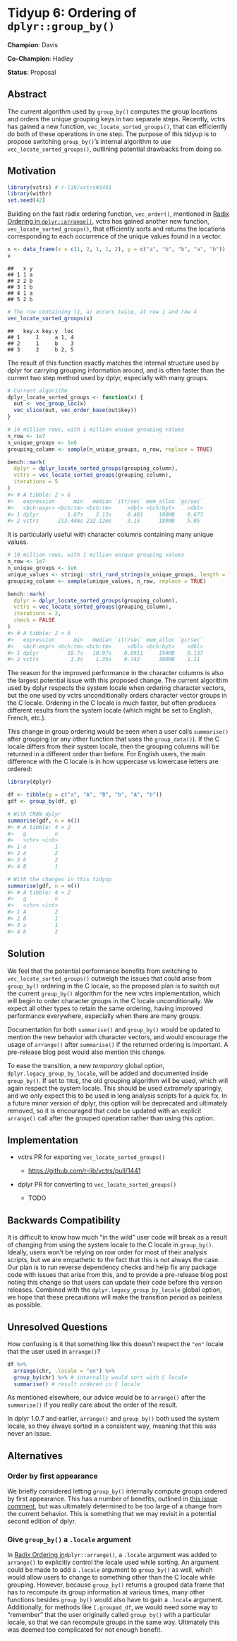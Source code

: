 
# Tidyup 6: Ordering of `dplyr::group_by()`

**Champion**: Davis

**Co-Champion**: Hadley

**Status**: Proposal

## Abstract

The current algorithm used by `group_by()` computes the group locations
and orders the unique grouping keys in two separate steps. Recently,
vctrs has gained a new function, `vec_locate_sorted_groups()`, that can
efficiently do both of these operations in one step. The purpose of this
tidyup is to propose switching `group_by()`’s internal algorithm to use
`vec_locate_sorted_groups()`, outlining potential drawbacks from doing
so.

## Motivation

``` r
library(vctrs) # r-lib/vctrs#1441
library(withr)
set.seed(42)
```

Building on the fast radix ordering function, `vec_order()`, mentioned
in [Radix Ordering in
`dplyr::arrange()`](https://github.com/tidyverse/tidyups/blob/main/003-dplyr-radix-ordering.md),
vctrs has gained another new function, `vec_locate_sorted_groups()`,
that efficiently sorts and returns the locations corresponding to each
occurrence of the unique values found in a vector.

``` r
x <- data_frame(x = c(1, 2, 1, 1, 2), y = c("a", "b", "b", "a", "b"))
x
```

    ##   x y
    ## 1 1 a
    ## 2 2 b
    ## 3 1 b
    ## 4 1 a
    ## 5 2 b

``` r
# The row containing (1, a) occurs twice, at row 1 and row 4
vec_locate_sorted_groups(x)
```

    ##   key.x key.y  loc
    ## 1     1     a 1, 4
    ## 2     1     b    3
    ## 3     2     b 2, 5

The result of this function exactly matches the internal structure used
by dplyr for carrying grouping information around, and is often faster
than the current two step method used by dplyr, especially with many
groups.

``` r
# Current algorithm
dplyr_locate_sorted_groups <- function(x) {
  out <- vec_group_loc(x)
  vec_slice(out, vec_order_base(out$key))
}
```

``` r
# 10 million rows, with 1 million unique grouping values
n_row <- 1e7
n_unique_groups <- 1e6
grouping_column <- sample(n_unique_groups, n_row, replace = TRUE)

bench::mark(
  dplyr = dplyr_locate_sorted_groups(grouping_column),
  vctrs = vec_locate_sorted_groups(grouping_column),
  iterations = 5
)
#> # A tibble: 2 × 6
#>   expression      min   median `itr/sec` mem_alloc `gc/sec`
#>   <bch:expr> <bch:tm> <bch:tm>     <dbl> <bch:byt>    <dbl>
#> 1 dplyr         1.67s    2.13s     0.481     186MB    0.673
#> 2 vctrs      213.44ms 232.12ms     3.15      189MB    5.05
```

It is particularly useful with character columns containing many unique
values.

``` r
# 10 million rows, with 1 million unique grouping values
n_row <- 1e7
n_unique_groups <- 1e6
unique_values <- stringi::stri_rand_strings(n_unique_groups, length = 10)
grouping_column <- sample(unique_values, n_row, replace = TRUE)

bench::mark(
  dplyr = dplyr_locate_sorted_groups(grouping_column),
  vctrs = vec_locate_sorted_groups(grouping_column),
  iterations = 2,
  check = FALSE
)
#> # A tibble: 2 × 6
#>   expression      min   median `itr/sec` mem_alloc `gc/sec`
#>   <bch:expr> <bch:tm> <bch:tm>     <dbl> <bch:byt>    <dbl>
#> 1 dplyr         10.7s   10.97s    0.0911     194MB    0.137
#> 2 vctrs          1.3s    1.35s    0.742      308MB    1.11
```

The reason for the improved performance in the character columns is also
the largest potential issue with this proposed change. The current
algorithm used by dplyr respects the system locale when ordering
character vectors, but the one used by vctrs unconditionally orders
character vector groups in the C locale. Ordering in the C locale is
much faster, but often produces different results from the system locale
(which might be set to English, French, etc.).

This change in group ordering would be seen when a user calls
`summarise()` after grouping (or any other function that uses the
`group_data()`). If the C locale differs from their system locale, then
the grouping columns will be returned in a different order than before.
For English users, the main difference with the C locale is in how
uppercase vs lowercase letters are ordered:

``` r
library(dplyr)

df <- tibble(g = c("a", "A", "B", "b", "A", "b"))
gdf <- group_by(df, g)

# With CRAN dplyr
summarise(gdf, n = n())
#> # A tibble: 4 × 2
#>   g         n
#>   <chr> <int>
#> 1 a         1
#> 2 A         2
#> 3 b         2
#> 4 B         1

# With the changes in this tidyup
summarise(gdf, n = n())
#> # A tibble: 4 × 2
#>   g         n
#>   <chr> <int>
#> 1 A         2
#> 2 B         1
#> 3 a         1
#> 4 b         2
```

## Solution

We feel that the potential performance benefits from switching to
`vec_locate_sorted_groups()` outweigh the issues that could arise from
`group_by()` ordering in the C locale, so the proposed plan is to switch
out the current `group_by()` algorithm for the new vctrs implementation,
which will begin to order character groups in the C locale
unconditionally. We expect all other types to retain the same ordering,
having improved performance everywhere, especially when there are many
groups.

Documentation for both `summarise()` and `group_by()` would be updated
to mention the new behavior with character vectors, and would encourage
the usage of `arrange()` after `summarise()` if the returned ordering is
important. A pre-release blog post would also mention this change.

To ease the transition, a new *temporary* global option,
`dplyr.legacy_group_by_locale`, will be added and documented inside
`group_by()`. If set to `TRUE`, the old grouping algorithm will be used,
which will again respect the system locale. This should be used
*extremely* sparingly, and we only expect this to be used in long
analysis scripts for a quick fix. In a future minor version of dplyr,
this option will be deprecated and ultimately removed, so it is
encouraged that code be updated with an explicit `arrange()` call after
the grouped operation rather than using this option.

## Implementation

-   vctrs PR for exporting `vec_locate_sorted_groups()`

    -   <https://github.com/r-lib/vctrs/pull/1441>

-   dplyr PR for converting to `vec_locate_sorted_groups()`

    -   TODO

## Backwards Compatibility

It is difficult to know how much “in the wild” user code will break as a
result of changing from using the system locale to the C locale in
`group_by()`. Ideally, users won’t be relying on row order for most of
their analysis scripts, but we are empathetic to the fact that this is
not always the case. Our plan is to run reverse dependency checks and
help fix any package code with issues that arise from this, and to
provide a pre-release blog post noting this change so that users can
update their code before this version releases. Combined with the
`dplyr.legacy_group_by_locale` global option, we hope that these
precautions will make the transition period as painless as possible.

## Unresolved Questions

How confusing is it that something like this doesn’t respect the `"en"`
locale that the user used in `arrange()`?

``` r
df %>%
  arrange(chr, .locale = "en") %>%
  group_by(chr) %>% # internally would sort with C locale
  summarise() # result ordered in C locale
```

As mentioned elsewhere, our advice would be to `arrange()` after the
`summarise()` if you really care about the order of the result.

In dplyr 1.0.7 and earlier, `arrange()` and `group_by()` both used the
system locale, so they always sorted in a consistent way, meaning that
this was never an issue.

## Alternatives

### Order by first appearance

We briefly considered letting `group_by()` internally compute groups
ordered by first appearance. This has a number of benefits, outlined in
[this issue
comment](https://github.com/tidyverse/dplyr/issues/5664#issuecomment-907232443),
but was ultimately determined to be too large of a change from the
current behavior. This is something that we may revisit in a potential
second edition of dplyr.

### Give `group_by()` a `.locale` argument

In [Radix Ordering
in](https://github.com/tidyverse/tidyups/blob/main/003-dplyr-radix-ordering.md)`dplyr::arrange()`,
a `.locale` argument was added to `arrange()` to explicitly control the
locale used while sorting. An argument could be made to add a `.locale`
argument to `group_by()` as well, which would allow users to change to
something other than the C locale while grouping. However, because
`group_by()` returns a grouped data frame that has to recompute its
group information at various times, many other functions besides
`group_by()` would also have to gain a `.locale` argument. Additionally,
for methods like `[.grouped_df`, we would need some way to “remember”
that the user originally called `group_by()` with a particular locale,
so that we can recompute groups in the same way. Ultimately this was
deemed too complicated for not enough benefit.
